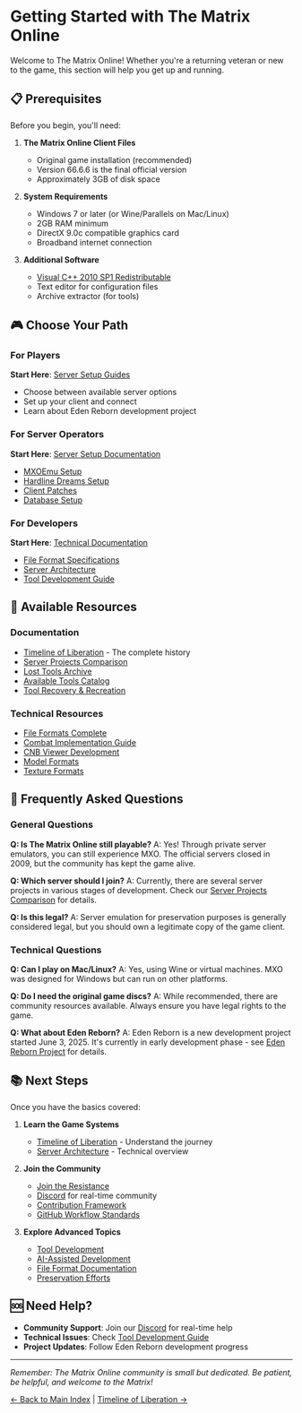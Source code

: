 # Getting Started with The Matrix Online

Welcome to The Matrix Online! Whether you're a returning veteran or new to the game, this section will help you get up and running.

## 📋 Prerequisites

Before you begin, you'll need:

1. **The Matrix Online Client Files**
   - Original game installation (recommended)
   - Version 66.6.6 is the final official version
   - Approximately 3GB of disk space

2. **System Requirements**
   - Windows 7 or later (or Wine/Parallels on Mac/Linux)
   - 2GB RAM minimum
   - DirectX 9.0c compatible graphics card
   - Broadband internet connection

3. **Additional Software**
   - [Visual C++ 2010 SP1 Redistributable](https://www.microsoft.com/en-us/download/details.aspx?id=8328)
   - Text editor for configuration files
   - Archive extractor (for tools)

## 🎮 Choose Your Path

### For Players
**Start Here**: [Server Setup Guides](../02-server-setup/index.md)
- Choose between available server options
- Set up your client and connect
- Learn about Eden Reborn development project

### For Server Operators  
**Start Here**: [Server Setup Documentation](../02-server-setup/index.md)
- [MXOEmu Setup](../02-server-setup/mxoemu-setup.md)
- [Hardline Dreams Setup](../02-server-setup/hardline-dreams-setup.md)
- [Client Patches](../02-server-setup/client-patches.md)
- [Database Setup](../02-server-setup/database-setup.md)

### For Developers
**Start Here**: [Technical Documentation](../03-technical-docs/index.md)
- [File Format Specifications](../03-technical-docs/file-formats/index.md)
- [Server Architecture](../03-technical/server-architecture.md)
- [Tool Development Guide](../04-tools-modding/tool-development-guide.md)

## 🚀 Available Resources

### Documentation
- [Timeline of Liberation](timeline-of-liberation.md) - The complete history
- [Server Projects Comparison](../02-server-setup/server-projects-comparison.md)
- [Lost Tools Archive](../04-tools-modding/lost-tools-archive.md)
- [Available Tools Catalog](../04-tools-modding/available-tools-catalog.md)
- [Tool Recovery & Recreation](../04-tools-modding/tool-recovery-recreation.md)

### Technical Resources
- [File Formats Complete](../03-technical/file-formats-complete.md)
- [Combat Implementation Guide](../03-technical/combat-implementation-guide.md)
- [CNB Viewer Development](../04-tools-modding/cnb-viewer-development.md)
- [Model Formats](../03-technical/model-formats.md)
- [Texture Formats](../03-technical/texture-formats.md)

## 🤔 Frequently Asked Questions

### General Questions

**Q: Is The Matrix Online still playable?**
A: Yes! Through private server emulators, you can still experience MXO. The official servers closed in 2009, but the community has kept the game alive.

**Q: Which server should I join?**
A: Currently, there are several server projects in various stages of development. Check our [Server Projects Comparison](../02-server-setup/server-projects-comparison.md) for details.

**Q: Is this legal?**
A: Server emulation for preservation purposes is generally considered legal, but you should own a legitimate copy of the game client.

### Technical Questions

**Q: Can I play on Mac/Linux?**
A: Yes, using Wine or virtual machines. MXO was designed for Windows but can run on other platforms.

**Q: Do I need the original game discs?**
A: While recommended, there are community resources available. Always ensure you have legal rights to the game.

**Q: What about Eden Reborn?**
A: Eden Reborn is a new development project started June 3, 2025. It's currently in early development phase - see [Eden Reborn Project](../02-server-setup/eden-reborn-success.md) for details.

## 📚 Next Steps

Once you have the basics covered:

1. **Learn the Game Systems**
   - [Timeline of Liberation](timeline-of-liberation.md) - Understand the journey
   - [Server Architecture](../03-technical/server-architecture.md) - Technical overview

2. **Join the Community**
   - [Join the Resistance](../08-community/join-the-resistance.md)
   - [Discord](https://discord.gg/3QXTAGB9) for real-time community
   - [Contribution Framework](../08-community/contribution-framework.md)
   - [GitHub Workflow Standards](../08-community/github-workflow-standards.md)

3. **Explore Advanced Topics**
   - [Tool Development](../04-tools-modding/tool-development-guide.md)
   - [AI-Assisted Development](../04-tools-modding/ai-assisted-development.md)
   - [File Format Documentation](../03-technical-docs/file-formats/index.md)
   - [Preservation Efforts](../07-preservation/index.md)

## 🆘 Need Help?

- **Community Support**: Join our [Discord](https://discord.gg/3QXTAGB9) for real-time help
- **Technical Issues**: Check [Tool Development Guide](../04-tools-modding/tool-development-guide.md)
- **Project Updates**: Follow Eden Reborn development progress

---

*Remember: The Matrix Online community is small but dedicated. Be patient, be helpful, and welcome to the Matrix!*

[← Back to Main Index](../index.md) | [Timeline of Liberation →](timeline-of-liberation.md)